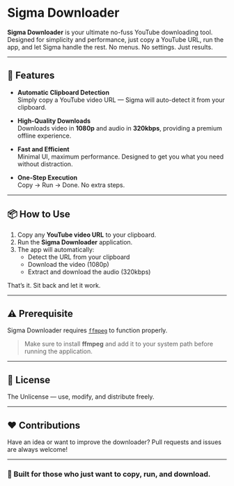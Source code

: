 # Sigma Downloader

**Sigma Downloader** is your ultimate no-fuss YouTube downloading tool. Designed for simplicity and performance, just copy a YouTube URL, run the app, and let Sigma handle the rest. No menus. No settings. Just results.

---

## 🚀 Features

- **Automatic Clipboard Detection**  
  Simply copy a YouTube video URL — Sigma will auto-detect it from your clipboard.

- **High-Quality Downloads**  
  Downloads video in **1080p** and audio in **320kbps**, providing a premium offline experience.

- **Fast and Efficient**  
  Minimal UI, maximum performance. Designed to get you what you need without distraction.

- **One-Step Execution**  
  Copy → Run → Done. No extra steps.

---

## 📦 How to Use

1. Copy any **YouTube video URL** to your clipboard.
2. Run the **Sigma Downloader** application.
3. The app will automatically:
   - Detect the URL from your clipboard
   - Download the video (1080p)
   - Extract and download the audio (320kbps)

That’s it. Sit back and let it work.

---

## ⚠️ Prerequisite

Sigma Downloader requires [`ffmpeg`](https://ffmpeg.org/) to function properly.

> Make sure to install **ffmpeg** and add it to your system path before running the application.

---

## 📁 License

The Unlicense — use, modify, and distribute freely.

---

## ❤️ Contributions

Have an idea or want to improve the downloader? Pull requests and issues are always welcome!

---

### 🧠 Built for those who just want to **copy, run, and download.**
